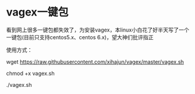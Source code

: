 # vagex一键包
看到网上很多一键包都失效了，为安装vagex，本linux小白花了好半天写了一个一键包(目前只支持centos5.x、centos 6.x)，望大神们批评指正

使用方式：

wget https://raw.githubusercontent.com/xihajun/vagex/master/vagex.sh

chmod +x vagex.sh

./vagex.sh
